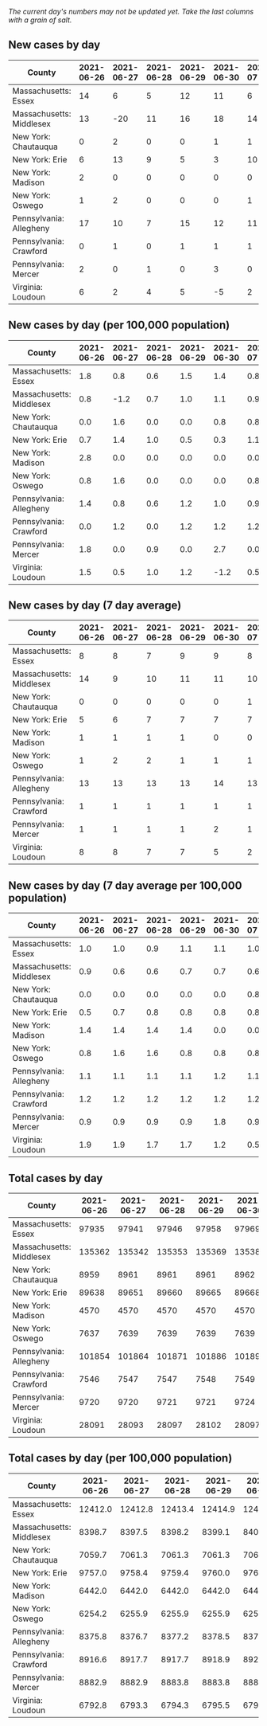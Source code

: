 _The current day's numbers may not be updated yet. Take the last columns with a grain of salt._
## New cases by day

| County | 2021-06-26 | 2021-06-27 | 2021-06-28 | 2021-06-29 | 2021-06-30 | 2021-07-01 | 2021-07-02 |
| --- | --- | --- | --- | --- | --- | --- | --- |
| Massachusetts: Essex | 14 | 6 | 5 | 12 | 11 | 6 |  |
| Massachusetts: Middlesex | 13 | -20 | 11 | 16 | 18 | 14 |  |
| New York: Chautauqua | 0 | 2 | 0 | 0 | 1 | 1 |  |
| New York: Erie | 6 | 13 | 9 | 5 | 3 | 10 |  |
| New York: Madison | 2 | 0 | 0 | 0 | 0 | 0 |  |
| New York: Oswego | 1 | 2 | 0 | 0 | 0 | 1 |  |
| Pennsylvania: Allegheny | 17 | 10 | 7 | 15 | 12 | 11 |  |
| Pennsylvania: Crawford | 0 | 1 | 0 | 1 | 1 | 1 |  |
| Pennsylvania: Mercer | 2 | 0 | 1 | 0 | 3 | 0 |  |
| Virginia: Loudoun | 6 | 2 | 4 | 5 | -5 | 2 |  |

## New cases by day (per 100,000 population)

| County | 2021-06-26 | 2021-06-27 | 2021-06-28 | 2021-06-29 | 2021-06-30 | 2021-07-01 | 2021-07-02 |
| --- | --- | --- | --- | --- | --- | --- | --- |
| Massachusetts: Essex | 1.8 | 0.8 | 0.6 | 1.5 | 1.4 | 0.8 |  |
| Massachusetts: Middlesex | 0.8 | -1.2 | 0.7 | 1.0 | 1.1 | 0.9 |  |
| New York: Chautauqua | 0.0 | 1.6 | 0.0 | 0.0 | 0.8 | 0.8 |  |
| New York: Erie | 0.7 | 1.4 | 1.0 | 0.5 | 0.3 | 1.1 |  |
| New York: Madison | 2.8 | 0.0 | 0.0 | 0.0 | 0.0 | 0.0 |  |
| New York: Oswego | 0.8 | 1.6 | 0.0 | 0.0 | 0.0 | 0.8 |  |
| Pennsylvania: Allegheny | 1.4 | 0.8 | 0.6 | 1.2 | 1.0 | 0.9 |  |
| Pennsylvania: Crawford | 0.0 | 1.2 | 0.0 | 1.2 | 1.2 | 1.2 |  |
| Pennsylvania: Mercer | 1.8 | 0.0 | 0.9 | 0.0 | 2.7 | 0.0 |  |
| Virginia: Loudoun | 1.5 | 0.5 | 1.0 | 1.2 | -1.2 | 0.5 |  |

## New cases by day (7 day average)

| County | 2021-06-26 | 2021-06-27 | 2021-06-28 | 2021-06-29 | 2021-06-30 | 2021-07-01 | 2021-07-02 |
| --- | --- | --- | --- | --- | --- | --- | --- |
| Massachusetts: Essex | 8 | 8 | 7 | 9 | 9 | 8 |  |
| Massachusetts: Middlesex | 14 | 9 | 10 | 11 | 11 | 10 |  |
| New York: Chautauqua | 0 | 0 | 0 | 0 | 0 | 1 |  |
| New York: Erie | 5 | 6 | 7 | 7 | 7 | 7 |  |
| New York: Madison | 1 | 1 | 1 | 1 | 0 | 0 |  |
| New York: Oswego | 1 | 2 | 2 | 1 | 1 | 1 |  |
| Pennsylvania: Allegheny | 13 | 13 | 13 | 13 | 14 | 13 |  |
| Pennsylvania: Crawford | 1 | 1 | 1 | 1 | 1 | 1 |  |
| Pennsylvania: Mercer | 1 | 1 | 1 | 1 | 2 | 1 |  |
| Virginia: Loudoun | 8 | 8 | 7 | 7 | 5 | 2 |  |

## New cases by day (7 day average per 100,000 population)

| County | 2021-06-26 | 2021-06-27 | 2021-06-28 | 2021-06-29 | 2021-06-30 | 2021-07-01 | 2021-07-02 |
| --- | --- | --- | --- | --- | --- | --- | --- |
| Massachusetts: Essex | 1.0 | 1.0 | 0.9 | 1.1 | 1.1 | 1.0 |  |
| Massachusetts: Middlesex | 0.9 | 0.6 | 0.6 | 0.7 | 0.7 | 0.6 |  |
| New York: Chautauqua | 0.0 | 0.0 | 0.0 | 0.0 | 0.0 | 0.8 |  |
| New York: Erie | 0.5 | 0.7 | 0.8 | 0.8 | 0.8 | 0.8 |  |
| New York: Madison | 1.4 | 1.4 | 1.4 | 1.4 | 0.0 | 0.0 |  |
| New York: Oswego | 0.8 | 1.6 | 1.6 | 0.8 | 0.8 | 0.8 |  |
| Pennsylvania: Allegheny | 1.1 | 1.1 | 1.1 | 1.1 | 1.2 | 1.1 |  |
| Pennsylvania: Crawford | 1.2 | 1.2 | 1.2 | 1.2 | 1.2 | 1.2 |  |
| Pennsylvania: Mercer | 0.9 | 0.9 | 0.9 | 0.9 | 1.8 | 0.9 |  |
| Virginia: Loudoun | 1.9 | 1.9 | 1.7 | 1.7 | 1.2 | 0.5 |  |

## Total cases by day

| County | 2021-06-26 | 2021-06-27 | 2021-06-28 | 2021-06-29 | 2021-06-30 | 2021-07-01 | 2021-07-02 |
| --- | --- | --- | --- | --- | --- | --- | --- |
| Massachusetts: Essex | 97935 | 97941 | 97946 | 97958 | 97969 | 97975 |  |
| Massachusetts: Middlesex | 135362 | 135342 | 135353 | 135369 | 135387 | 135401 |  |
| New York: Chautauqua | 8959 | 8961 | 8961 | 8961 | 8962 | 8963 |  |
| New York: Erie | 89638 | 89651 | 89660 | 89665 | 89668 | 89678 |  |
| New York: Madison | 4570 | 4570 | 4570 | 4570 | 4570 | 4570 |  |
| New York: Oswego | 7637 | 7639 | 7639 | 7639 | 7639 | 7640 |  |
| Pennsylvania: Allegheny | 101854 | 101864 | 101871 | 101886 | 101898 | 101909 |  |
| Pennsylvania: Crawford | 7546 | 7547 | 7547 | 7548 | 7549 | 7550 |  |
| Pennsylvania: Mercer | 9720 | 9720 | 9721 | 9721 | 9724 | 9724 |  |
| Virginia: Loudoun | 28091 | 28093 | 28097 | 28102 | 28097 | 28099 |  |

## Total cases by day (per 100,000 population)

| County | 2021-06-26 | 2021-06-27 | 2021-06-28 | 2021-06-29 | 2021-06-30 | 2021-07-01 | 2021-07-02 |
| --- | --- | --- | --- | --- | --- | --- | --- |
| Massachusetts: Essex | 12412.0 | 12412.8 | 12413.4 | 12414.9 | 12416.3 | 12417.1 |  |
| Massachusetts: Middlesex | 8398.7 | 8397.5 | 8398.2 | 8399.1 | 8400.3 | 8401.1 |  |
| New York: Chautauqua | 7059.7 | 7061.3 | 7061.3 | 7061.3 | 7062.1 | 7062.9 |  |
| New York: Erie | 9757.0 | 9758.4 | 9759.4 | 9760.0 | 9760.3 | 9761.4 |  |
| New York: Madison | 6442.0 | 6442.0 | 6442.0 | 6442.0 | 6442.0 | 6442.0 |  |
| New York: Oswego | 6254.2 | 6255.9 | 6255.9 | 6255.9 | 6255.9 | 6256.7 |  |
| Pennsylvania: Allegheny | 8375.8 | 8376.7 | 8377.2 | 8378.5 | 8379.5 | 8380.4 |  |
| Pennsylvania: Crawford | 8916.6 | 8917.7 | 8917.7 | 8918.9 | 8920.1 | 8921.3 |  |
| Pennsylvania: Mercer | 8882.9 | 8882.9 | 8883.8 | 8883.8 | 8886.5 | 8886.5 |  |
| Virginia: Loudoun | 6792.8 | 6793.3 | 6794.3 | 6795.5 | 6794.3 | 6794.8 |  |
